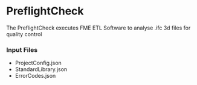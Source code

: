 # PreflightCheck
The PreflightCheck executes FME ETL Software to analyse .ifc 3d files for quality control

### Input Files
- ProjectConfig.json
- StandardLibrary.json
- ErrorCodes.json
